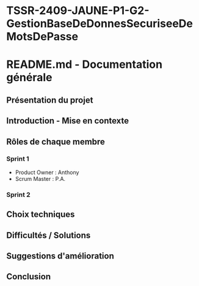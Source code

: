 # TSSR-2409-JAUNE-P1-G2-GestionBaseDeDonnesSecuriseeDeMotsDePasse
# README.md - Documentation générale

## Présentation du projet

## Introduction - Mise en contexte

## Rôles de chaque membre
### Sprint 1
- Product Owner : Anthony
- Scrum Master : P.A.

### Sprint 2

## Choix techniques

## Difficultés / Solutions

## Suggestions d'amélioration

## Conclusion
